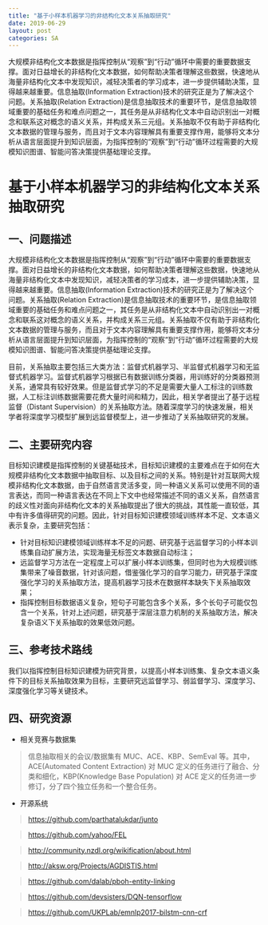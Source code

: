 ```yaml
---
title: "基于小样本机器学习的非结构化文本关系抽取研究"
date: 2019-06-29
layout: post
categories: SA
---
```

大规模非结构化文本数据是指挥控制从“观察”到“行动”循环中需要的重要数据支撑。面对日益增长的非结构化文本数据，如何帮助决策者理解这些数据，快速地从海量非结构化文本中发现知识，减轻决策者的学习成本，进一步提供辅助决策，显得越来越重要。信息抽取(Information Extraction)技术的研究正是为了解决这个问题。关系抽取(Relation Extraction)是信息抽取技术的重要环节，是信息抽取领域重要的基础任务和难点问题之一，其任务是从非结构化文本中自动识别出一对概念和联系这对概念的语义关系，并构成关系三元组。关系抽取不仅有助于非结构化文本数据的管理与服务，而且对于文本内容理解具有重要支撑作用，能够将文本分析从语言层面提升到知识层面，为指挥控制的“观察”到“行动”循环过程需要的大规模知识图谱、智能问答决策提供基础理论支撑。





# 基于小样本机器学习的非结构化文本关系抽取研究


## 一、问题描述

大规模非结构化文本数据是指挥控制从“观察”到“行动”循环中需要的重要数据支撑。面对日益增长的非结构化文本数据，如何帮助决策者理解这些数据，快速地从海量非结构化文本中发现知识，减轻决策者的学习成本，进一步提供辅助决策，显得越来越重要。信息抽取(Information Extraction)技术的研究正是为了解决这个问题。关系抽取(Relation Extraction)是信息抽取技术的重要环节，是信息抽取领域重要的基础任务和难点问题之一，其任务是从非结构化文本中自动识别出一对概念和联系这对概念的语义关系，并构成关系三元组。关系抽取不仅有助于非结构化文本数据的管理与服务，而且对于文本内容理解具有重要支撑作用，能够将文本分析从语言层面提升到知识层面，为指挥控制的“观察”到“行动”循环过程需要的大规模知识图谱、智能问答决策提供基础理论支撑。

目前，关系抽取主要包括三大类方法：监督式机器学习、半监督式机器学习和无监督式机器学习。监督式机器学习根据已有数据训练分类器，用训练好的分类器预测关系，通常具有较好效果。但是监督式学习的不足是需要大量人工标注的训练数据，人工标注训练数据需要花费大量时间和精力，因此，相关学者提出了基于远程监督（Distant Supervision）的关系抽取方法。随着深度学习的快速发展，相关学者将深度学习模型扩展到远监督模型上，进一步推动了关系抽取研究的发展。

## 二、主要研究内容
目标知识建模是指挥控制的关键基础技术，目标知识建模的主要难点在于如何在大规模非结构化文本数据中抽取目标、以及目标之间的关系。特别是针对互联网大规模非结构化文本数据，由于自然语言灵活多变，同一种语义关系可以使用不同的语言表达，而同一种语言表达在不同上下文中也经常描述不同的语义关系，自然语言的歧义性对面向非结构化文本的关系抽取提出了很大的挑战，其性能一直较低，其中有许多值得研究的问题。因此，针对目标知识建模领域训练样本不足、文本语义表示复杂，主要研究包括：

  - 针对目标知识建模领域训练样本不足的问题、研究基于远监督学习的小样本训练集自动扩展方法，实现海量无标签文本数据自动标注；
  - 远监督学习方法在一定程度上可以扩展小样本训练集，但同时也为大规模训练集带来了噪音数据，针对该问题，借鉴强化学习的自学习能力，研究基于深度强化学习的关系抽取方法，提高机器学习技术在数据样本缺失下关系抽取效果；
  - 指挥控制目标数据语义复杂，短句子可能包含多个关系，多个长句子可能仅包含一个关系，针对上述问题，研究基于深层注意力机制的关系抽取方法，解决复杂语义下关系抽取的效果低效问题。

## 三、参考技术路线

我们以指挥控制目标知识建模为研究背景，以提高小样本训练集、复杂文本语义条件下的目标关系抽取效果为目标，主要研究远监督学习、弱监督学习、深度学习、深度强化学习等关键技术。

## 四、研究资源

  - 相关竞赛与数据集

> 信息抽取相关的会议/数据集有 MUC、ACE、KBP、SemEval 等。其中，ACE(Automated Content Extraction) 对 MUC 定义的任务进行了融合、分类和细化，KBP(Knowledge Base Population) 对 ACE 定义的任务进一步修订，分了四个独立任务和一个整合任务。

  - 开源系统
> https://github.com/parthatalukdar/junto

> https://github.com/yahoo/FEL

> http://community.nzdl.org/wikification/about.html

> http://aksw.org/Projects/AGDISTIS.html

> https://github.com/dalab/pboh-entity-linking

> https://github.com/devsisters/DQN-tensorflow

> https://github.com/UKPLab/emnlp2017-bilstm-cnn-crf
